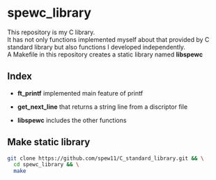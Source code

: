 # spewc_library

This repository is my C library.  
It has not only functions implemented myself about that provided by C standard library but also functions I developed independently.  
A Makefile in this repository creates a static library named **libspewc**
## Index
- **ft_printf** implemented main feature of printf

- **get_next_line** that returns a string line from a discriptor file 

- **libspewc** includes the other functions

## Make static library
```bash
git clone https://github.com/spew11/C_standard_library.git && \
  cd spewc_library && \
  make
```
